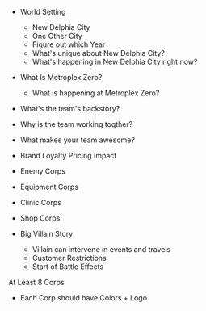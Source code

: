 - World Setting
  - New Delphia City
  - One Other City
  - Figure out which Year
  - What's unique about New Delphia City?
  - What's happening in New Delphia City right now?

- What Is Metroplex Zero?
  - What is happening at Metroplex Zero?

- What's the team's backstory?
- Why is the team working togther?
- What makes your team awesome?

- Brand Loyalty Pricing Impact

- Enemy Corps
- Equipment Corps
- Clinic Corps
- Shop Corps
- Big Villain Story
  - Villain can intervene in events and travels
  - Customer Restrictions
  - Start of Battle Effects

At Least 8 Corps
- Each Corp should have Colors + Logo

